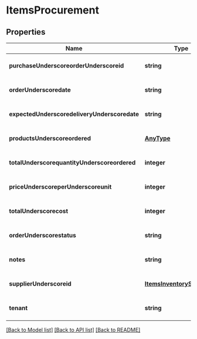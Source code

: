 # ItemsProcurement

## Properties
Name | Type | Description | Notes
------------ | ------------- | ------------- | -------------
**purchaseUnderscoreorderUnderscoreid** | **string** |  | [optional] [default to null]
**orderUnderscoredate** | **string** |  | [optional] [default to null]
**expectedUnderscoredeliveryUnderscoredate** | **string** |  | [optional] [default to null]
**productsUnderscoreordered** | [**AnyType**](.md) |  | [optional] [default to null]
**totalUnderscorequantityUnderscoreordered** | **integer** |  | [optional] [default to null]
**priceUnderscoreperUnderscoreunit** | **integer** |  | [optional] [default to null]
**totalUnderscorecost** | **integer** |  | [optional] [default to null]
**orderUnderscorestatus** | **string** |  | [optional] [default to null]
**notes** | **string** |  | [optional] [default to null]
**supplierUnderscoreid** | [**ItemsInventorySupplierId**](ItemsInventorySupplierId.md) |  | [optional] [default to null]
**tenant** | **string** |  | [optional] [default to null]

[[Back to Model list]](../README.md#documentation-for-models) [[Back to API list]](../README.md#documentation-for-api-endpoints) [[Back to README]](../README.md)


